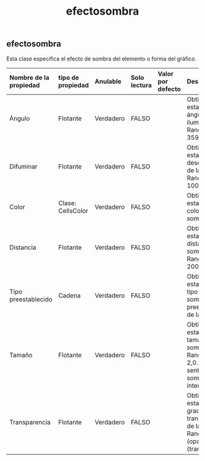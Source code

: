 ﻿---
title: efectosombra
second_title: Aspose.Cells Cloud Documen
type: docs
url: /es/specification/model/shadoweffect/
description: "Aspose.Cells Especificación del modelo de nube: ShadowEffect. Maneje sin esfuerzo Excel y otros documentos de hoja de cálculo con funciones como abrir, generar, editar, dividir, fusionar, comparar y convertir."
kwords: Excel, Office, Hoja de cálculo, Nube REST API, ShadowEffect
weight: 50
---
## **efectosombra**

 Esta clase especifica el efecto de sombra del elemento o forma del gráfico.

| Nombre de la propiedad| tipo de propiedad| Anulable| Solo lectura| Valor por defecto| Descripción|
|:- |:- |:- |:- |:- |:- |
| Ángulo| Flotante| Verdadero| FALSO|| Obtiene y establece el ángulo de iluminación. Rango de 0 a 359,9 grados.|
| Difuminar| Flotante| Verdadero| FALSO|| Obtiene y establece el desenfoque de la sombra. Rango de 0 a 100 puntos.|
| Color| Clase: CellsColor| Verdadero| FALSO|| Obtiene y establece el color de la sombra.|
| Distancia| Flotante| Verdadero| FALSO|| Obtiene y establece la distancia de la sombra. Rango de 0 a 200 puntos.|
| Tipo preestablecido| Cadena| Verdadero| FALSO|| Obtiene y establece el tipo de sombra preestablecido de la sombra.|
| Tamaño| Flotante| Verdadero| FALSO|| Obtiene y establece el tamaño de la sombra. Rango de 0 a 2,0. Sin sentido en la sombra interior.|
| Transparencia| Flotante| Verdadero| FALSO|| Obtiene y establece el grado de transparencia de la sombra. Rango de 0,0 (opaco) a 1,0 (transparente).|

